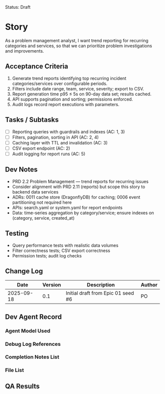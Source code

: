 Status: Draft

# Story
As a problem management analyst,
I want trend reporting for recurring categories and services,
so that we can prioritize problem investigations and improvements.

## Acceptance Criteria
1. Generate trend reports identifying top recurring incident categories/services over configurable periods.
2. Filters include date range, team, service, severity; export to CSV.
3. Report generation time p95 ≤ 5s on 90-day data set; results cached.
4. API supports pagination and sorting; permissions enforced.
5. Audit logs record report executions with parameters.

## Tasks / Subtasks
- [ ] Reporting queries with guardrails and indexes (AC: 1, 3)
- [ ] Filters, pagination, sorting in API (AC: 2, 4)
- [ ] Caching layer with TTL and invalidation (AC: 3)
- [ ] CSV export endpoint (AC: 2)
- [ ] Audit logging for report runs (AC: 5)

## Dev Notes
- PRD 2.2 Problem Management — trend reports for recurring issues
- Consider alignment with PRD 2.11 (reports) but scope this story to backend data services
- ADRs: 0011 cache store (DragonflyDB) for caching; 0006 event partitioning not required here
- APIs: search.yaml or system.yaml for report endpoints
- Data: time-series aggregation by category/service; ensure indexes on (category, service, created_at)

## Testing
- Query performance tests with realistic data volumes
- Filter correctness tests; CSV export correctness
- Permission tests; audit log checks

## Change Log
| Date       | Version | Description                                  | Author |
|------------|---------|----------------------------------------------|--------|
| 2025-09-18 | 0.1     | Initial draft from Epic 01 seed #6           | PO     |

## Dev Agent Record

### Agent Model Used
<record at implementation time>

### Debug Log References
<links at implementation time>

### Completion Notes List
<notes at implementation time>

### File List
<files at implementation time>

## QA Results
<QA to fill>

